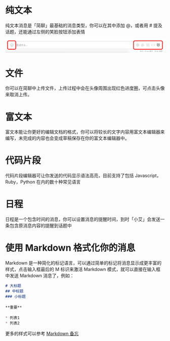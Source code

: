 # 纯文本

纯文本消息是「简聊」最基础的消息类型，你可以在其中添加 @，或者用 # 提及话题，还能通过左侧的笑脸按钮添加表情

![](../images/2-2-1.png)

# 文件

你可以在简聊中上传文件，上传过程中会在头像周围出现红色进度圈，可点击头像来取消上传。

# 富文本

富文本能让你更好的编辑文档的格式，你可以将较长的文字内容用富文本编辑器来编写，未完成的内容也会变成草稿保存在你的富文本编辑器中。

# 代码片段

代码片段编辑器可让你发送的代码显示语法高亮，目前支持了包括 Javascript，Ruby，Python 在内的数十种常见语言

# 日程

日程是一个包含时间的消息，你可以设置消息的提醒时间，到时「小艾」会发送一条包含原消息内容的提醒到话题中

# 使用 Markdown 格式化你的消息

Markdown 是一种简化的标记语言，可以通过简单的标记将消息显示成更丰富的样式，点击输入框最后的 M 标识来激活 Markdown 模式，就可以直接在输入框中发送 Markdown 消息了，例如：

```markdown
# 大标题
## 中标题
### 小标题

**重要**

* 列表1
* 列表2
```

更多的样式可以参考 [Markdown 备忘](https://github.com/adam-p/markdown-here/wiki/Markdown-Cheatsheet)

